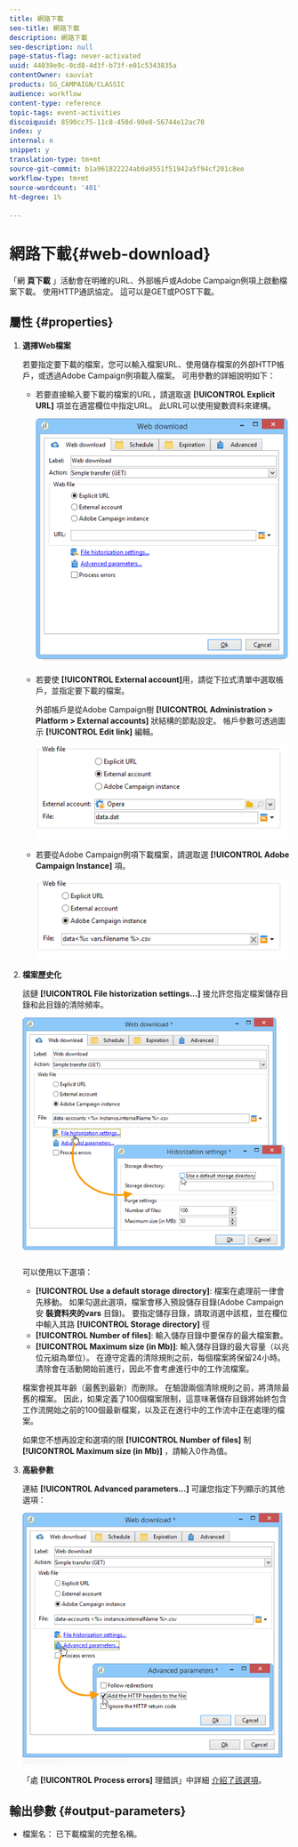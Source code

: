 ```yaml
---
title: 網路下載
seo-title: 網路下載
description: 網路下載
seo-description: null
page-status-flag: never-activated
uuid: 44039e9c-0cd8-4d3f-b73f-e01c5343835a
contentOwner: sauviat
products: SG_CAMPAIGN/CLASSIC
audience: workflow
content-type: reference
topic-tags: event-activities
discoiquuid: 8590cc75-11c8-450d-90e8-56744e12ac70
index: y
internal: n
snippet: y
translation-type: tm+mt
source-git-commit: b1a961822224ab0a9551f51942a5f94cf201c8ee
workflow-type: tm+mt
source-wordcount: '401'
ht-degree: 1%

---
```



# 網路下載{#web-download}

「網 **頁下載** 」活動會在明確的URL、外部帳戶或Adobe Campaign例項上啟動檔案下載。 使用HTTP通訊協定。 這可以是GET或POST下載。

## 屬性 {#properties}

1. **選擇Web檔案**

   若要指定要下載的檔案，您可以輸入檔案URL、使用儲存檔案的外部HTTP帳戶，或透過Adobe Campaign例項載入檔案。 可用參數的詳細說明如下：

   * 若要直接輸入要下載的檔案的URL，請選取選 **[!UICONTROL Explicit URL]** 項並在適當欄位中指定URL。 此URL可以使用變數資料來建構。

      ![](assets/download_web_edit.png)

   * 若要使 **[!UICONTROL External account]**&#x200B;用，請從下拉式清單中選取帳戶，並指定要下載的檔案。

      外部帳戶是從Adobe Campaign樹 **[!UICONTROL Administration > Platform > External accounts]** 狀結構的節點設定。 帳戶參數可透過圖示 **[!UICONTROL Edit link]** 編輯。

      ![](assets/download_web_edit_external.png)

   * 若要從Adobe Campaign例項下載檔案，請選取選 **[!UICONTROL Adobe Campaign Instance]** 項。

      ![](assets/download_web_edit_instance.png)

1. **檔案歷史化**

   該鏈 **[!UICONTROL File historization settings...]** 接允許您指定檔案儲存目錄和此目錄的清除頻率。

   ![](assets/download_web_edit_hist.png)

   可以使用以下選項：

   * **[!UICONTROL Use a default storage directory]**: 檔案在處理前一律會先移動。 如果勾選此選項，檔案會移入預設儲存目錄(Adobe Campaign安 **裝資料夾的vars** 目錄)。 要指定儲存目錄，請取消選中該框，並在欄位中輸入其路 **[!UICONTROL Storage directory]** 徑
   * **[!UICONTROL Number of files]**: 輸入儲存目錄中要保存的最大檔案數。
   * **[!UICONTROL Maximum size (in Mb)]**: 輸入儲存目錄的最大容量（以兆位元組為單位）。
   在遵守定義的清除規則之前，每個檔案將保留24小時。 清除會在活動開始前進行，因此不會考慮進行中的工作流檔案。

   檔案會視其年齡（最舊到最新）而刪除。 在驗證兩個清除規則之前，將清除最舊的檔案。 因此，如果定義了100個檔案限制，這意味著儲存目錄將始終包含工作流開始之前的100個最新檔案，以及正在進行中的工作流中正在處理的檔案。

   如果您不想再設定和選項的限 **[!UICONTROL Number of files]** 制 **[!UICONTROL Maximum size (in Mb)]** ，請輸入0作為值。

1. **高級參數**

   連結 **[!UICONTROL Advanced parameters...]** 可讓您指定下列顯示的其他選項：

   ![](assets/download_web_edit_advanced.png)

   「處 **[!UICONTROL Process errors]** 理錯誤」中詳細 [介紹了該選項](../../workflow/using/monitoring-workflow-execution.md#processing-errors)。

## 輸出參數 {#output-parameters}

* 檔案名： 已下載檔案的完整名稱。
